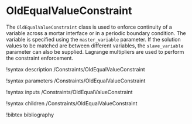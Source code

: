 # OldEqualValueConstraint

The `OldEqualValueConstraint` class is used to enforce continuity of a
variable across a mortar interface or in a periodic boundary
condition. The variable is specified using the `master_variable`
parameter. If the solution values to be matched are between different variables, the
`slave_variable` parameter can also be supplied. Lagrange multipliers are used
to perform the constraint enforcement.

!syntax description /Constraints/OldEqualValueConstraint

!syntax parameters /Constraints/OldEqualValueConstraint

!syntax inputs /Constraints/OldEqualValueConstraint

!syntax children /Constraints/OldEqualValueConstraint

!bibtex bibliography
